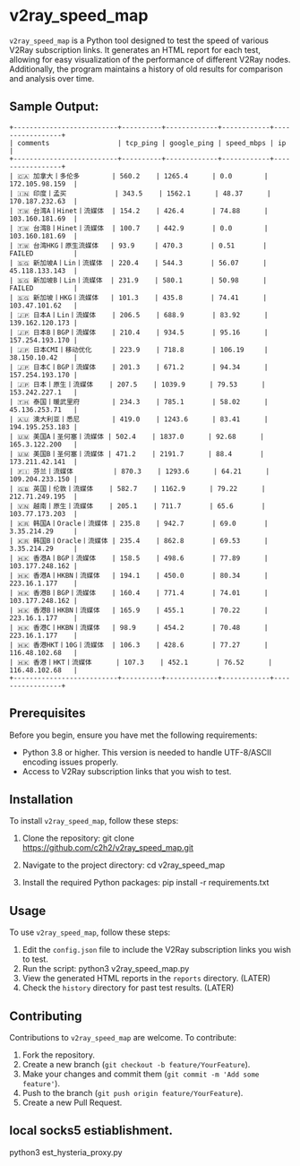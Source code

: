 # v2ray_speed_map

`v2ray_speed_map` is a Python tool designed to test the speed of various V2Ray subscription links. It generates an HTML report for each test, allowing for easy visualization of the performance of different V2Ray nodes. Additionally, the program maintains a history of old results for comparison and analysis over time.

## Sample Output:
```
+--------------------------+----------+-------------+------------+-----------------+
| comments                 | tcp_ping | google_ping | speed_mbps | ip              |
+--------------------------+----------+-------------+------------+-----------------+
| 🇨🇦 加拿大丨多伦多        | 560.2    | 1265.4      | 0.0        | 172.105.98.159  |
| 🇮🇳 印度丨孟买            | 343.5    | 1562.1      | 48.37      | 170.187.232.63  |
| 🇹🇼 台湾A丨Hinet丨流媒体  | 154.2    | 426.4       | 74.88      | 103.160.181.69  |
| 🇹🇼 台湾B丨Hinet丨流媒体  | 100.7    | 442.9       | 0.0        | 103.160.181.69  |
| 🇹🇼 台湾HKG丨原生流媒体   | 93.9     | 470.3       | 0.51       | FAILED          |
| 🇸🇬 新加坡A丨Lin丨流媒体  | 220.4    | 544.3       | 56.07      | 45.118.133.143  |
| 🇸🇬 新加坡B丨Lin丨流媒体  | 231.9    | 580.1       | 50.98      | FAILED          |
| 🇸🇬 新加坡丨HKG丨流媒体   | 101.3    | 435.8       | 74.41      | 103.47.101.62   |
| 🇯🇵 日本A丨Lin丨流媒体    | 206.5    | 688.9       | 83.92      | 139.162.120.173 |
| 🇯🇵 日本B丨BGP丨流媒体    | 210.4    | 934.5       | 95.16      | 157.254.193.170 |
| 🇯🇵 日本CMI丨移动优化     | 223.9    | 718.8       | 106.19     | 38.150.10.42    |
| 🇯🇵 日本C丨BGP丨流媒体    | 201.3    | 671.2       | 94.34      | 157.254.193.170 |
| 🇯🇵 日本丨原生丨流媒体    | 207.5    | 1039.9      | 79.53      | 153.242.227.1   |
| 🇹🇭 泰国丨暖武里府        | 234.3    | 785.1       | 58.02      | 45.136.253.71   |
| 🇦🇺 澳大利亚丨悉尼        | 419.0    | 1243.6      | 83.41      | 194.195.253.183 |
| 🇺🇲 美国A丨圣何塞丨流媒体 | 502.4    | 1837.0      | 92.68      | 165.3.122.200   |
| 🇺🇲 美国B丨圣何塞丨流媒体 | 471.2    | 2191.7      | 88.4       | 173.211.42.141  |
| 🇫🇮 芬兰丨流媒体          | 870.3    | 1293.6      | 64.21      | 109.204.233.150 |
| 🇬🇧 英国丨伦敦丨流媒体    | 582.7    | 1162.9      | 79.22      | 212.71.249.195  |
| 🇻🇳 越南丨原生丨流媒体    | 205.1    | 711.7       | 65.6       | 103.77.173.203  |
| 🇰🇷 韩国A丨Oracle丨流媒体 | 235.8    | 942.7       | 69.0       | 3.35.214.29     |
| 🇰🇷 韩国B丨Oracle丨流媒体 | 235.4    | 862.8       | 69.53      | 3.35.214.29     |
| 🇭🇰 香港A丨BGP丨流媒体    | 158.5    | 498.6       | 77.89      | 103.177.248.162 |
| 🇭🇰 香港A丨HKBN丨流媒体   | 194.1    | 450.0       | 80.34      | 223.16.1.177    |
| 🇭🇰 香港B丨BGP丨流媒体    | 160.4    | 771.4       | 74.01      | 103.177.248.162 |
| 🇭🇰 香港B丨HKBN丨流媒体   | 165.9    | 455.1       | 70.22      | 223.16.1.177    |
| 🇭🇰 香港C丨HKBN丨流媒体   | 98.9     | 454.2       | 70.48      | 223.16.1.177    |
| 🇭🇰 香港HKT丨10G丨流媒体  | 106.3    | 428.6       | 77.27      | 116.48.102.68   |
| 🇭🇰 香港丨HKT丨流媒体      | 107.3    | 452.1       | 76.52      | 116.48.102.68   |
+--------------------------+----------+-------------+------------+-----------------+
```

## Prerequisites

Before you begin, ensure you have met the following requirements:

- Python 3.8 or higher. This version is needed to handle UTF-8/ASCII encoding issues properly.
- Access to V2Ray subscription links that you wish to test.

## Installation

To install `v2ray_speed_map`, follow these steps:

1. Clone the repository:
    git clone https://github.com/c2h2/v2ray_speed_map.git

2. Navigate to the project directory:
    cd v2ray_speed_map

3. Install the required Python packages:
    pip install -r requirements.txt


## Usage

To use `v2ray_speed_map`, follow these steps:

1. Edit the `config.json` file to include the V2Ray subscription links you wish to test.
2. Run the script:
    python3 v2ray_speed_map.py 
3. View the generated HTML reports in the `reports` directory. (LATER)
4. Check the `history` directory for past test results. (LATER)

## Contributing

Contributions to `v2ray_speed_map` are welcome. To contribute:

1. Fork the repository.
2. Create a new branch (`git checkout -b feature/YourFeature`).
3. Make your changes and commit them (`git commit -m 'Add some feature'`).
4. Push to the branch (`git push origin feature/YourFeature`).
5. Create a new Pull Request.


## local socks5 estiablishment.
python3 est_hysteria_proxy.py 